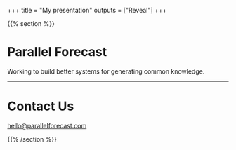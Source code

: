 +++
title = "My presentation"
outputs = ["Reveal"]
+++

{{% section %}}

# Parallel Forecast

Working to build better systems for generating common knowledge.

---

# Contact Us

hello@parallelforecast.com

{{% /section %}}
